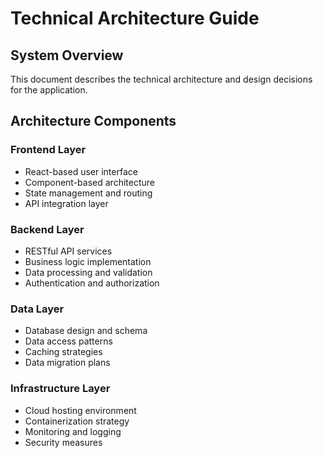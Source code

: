 # Technical Architecture Guide

## System Overview
This document describes the technical architecture and design decisions for the application.

## Architecture Components

### Frontend Layer
- React-based user interface
- Component-based architecture
- State management and routing
- API integration layer

### Backend Layer
- RESTful API services
- Business logic implementation
- Data processing and validation
- Authentication and authorization

### Data Layer
- Database design and schema
- Data access patterns
- Caching strategies
- Data migration plans

### Infrastructure Layer
- Cloud hosting environment
- Containerization strategy
- Monitoring and logging
- Security measures
